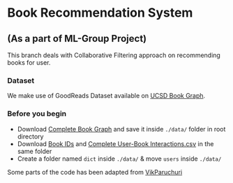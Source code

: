 # Book Recommendation System

## (As a part of ML-Group Project)
This branch deals with Collaborative Filtering approach on recommending books for user.

### Dataset

We make use of GoodReads Dataset available on [UCSD Book Graph](https://sites.google.com/eng.ucsd.edu/ucsdbookgraph/home). 

### Before you begin

- Download [Complete Book Graph](https://drive.google.com/uc?id=1LXpK1UfqtP89H1tYy0pBGHjYk8IhigUK) and save it inside `./data/` folder in root directory
- Download [Book IDs](https://drive.google.com/uc?id=1CHTAaNwyzvbi1TR08MJrJ03BxA266Yxr) and [Complete User-Book Interactions.csv](https://drive.google.com/open?id=1zmylV7XW2dfQVCLeg1LbllfQtHD2KUon) in the same folder
- Create a folder named `dict` inside `./data/` & move `users` inside `./data/`

Some parts of the code has been adapted from [VikParuchuri](https://github.com/dataquestio/project-walkthroughs/tree/master/books)
